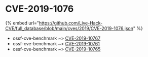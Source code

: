 # CVE-2019-1076
{% embed url="https://github.com/Live-Hack-CVE/full_database/blob/main/cves/2019/CVE-2019-1076.json" %}

* ossf-cve-benchmark ~> [CVE-2019-10767](https://www.alice-snow.ru/2019/database/cve-2019-1076/cve-2019-10767-ossf-cve-benchmark)
* ossf-cve-benchmark ~> [CVE-2019-10761](https://www.alice-snow.ru/2019/database/cve-2019-1076/cve-2019-10761-ossf-cve-benchmark)
* ossf-cve-benchmark ~> [CVE-2019-10765](https://www.alice-snow.ru/2019/database/cve-2019-1076/cve-2019-10765-ossf-cve-benchmark)